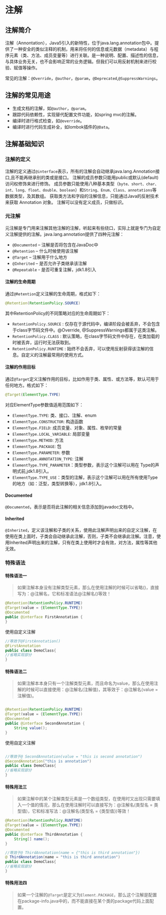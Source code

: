 # 注解

## 注解简介

注解（Annontation），Java5引入的新特性，位于java.lang.annotation包中。提供了一种安全的类似注释的机制，用来将任何的信息或元数据（metadata）与程序元素（类、方法、成员变量等）进行关联。是一种说明、配置、描述性的信息，与具体业务无关，也不会影响正常的业务逻辑。但我们可以用反射机制来进行校验、赋值等操作。

常见的注解：<code>@Override</code>，<code>@author</code>，<code>@param</code>，<code>@Deprecated</code>,<code>@SuppressWarnings</code>。

## 注解的常见用途

- 生成文档的注解，如<code>@author</code>，<code>@param</code>。
- 跟踪代码依赖性，实现替代配置文件功能，如spring mvc的注解。
- 编译时进行格式检查，如<code>@override</code>。
- 编译时进行代码生成补全，如lombok插件的<code>@Data</code>。
  
## 注解基础知识

### 注解的定义

注解的定义通过<code>@interface</code>表示，所有的注解会自动继承java.lang.Annotation接口,且不能再继承别的类或是接口。
注解的成员参数只能用public或默认(default) 访问权修饰来进行修饰。
成员参数只能使用八种基本类型（<code>byte、short、char、int、long、float、double、boolean</code>）和<code>String、Enum、Class、annotations</code>等数据类型，及其数组。
获取类方法和字段的注解信息，只能通过Java的反射技术来获取 Annotation 对象。
注解可以没有定义成员，只做标识。

### 元注解

元注解是专门用来注解其他注解的注解，听起来有些绕口，实际上就是专门为自定义注解提供的注解。java.lang.annotation提供了四种元注解：

- <code>@Documented</code> – 注解是否将包含在JavaDoc中
- <code>@Retention</code> – 什么时候使用该注解
- <code>@Target</code> – 注解用于什么地方
- <code>@Inherited</code> – 是否允许子类继承该注解
- <code>@Repeatable</code> - 是否可重复注解，jdk1.8引入

#### 注解的生命周期

通过<code>@Retention</code>定义注解的生命周期，格式如下：

```java
@Retention(RetentionPolicy.SOURCE)
```

其中RetentionPolicy的不同策略对应的生命周期如下：

- <code>RetentionPolicy.SOURCE</code> : 仅存在于源代码中，编译阶段会被丢弃，不会包含于class字节码文件中。@Override, @SuppressWarnings都属于这类注解。
- <code>RetentionPolicy.CLASS</code> : 默认策略，在class字节码文件中存在，在类加载的时被丢弃，运行时无法获取到。
- <code>RetentionPolicy.RUNTIME</code> : 始终不会丢弃，可以使用反射获得该注解的信息。自定义的注解最常用的使用方式。
  
#### 注解的作用目标

通过<code>@Target</code>定义注解作用的目标，比如作用于类、属性、或方法等，默认可用于任何地方。格式如下：

```java
@Target(ElementType.TYPE)
```

对应ElementType参数值适用范围如下：

- <code>ElementType.TYPE</code>: 类、接口、注解、enum
- <code>ElementType.CONSTRUCTOR</code>: 构造函数
- <code>ElementType.FIELD</code>: 成员变量、对象、属性、枚举的常量
- <code>ElementType.LOCAL_VARIABLE</code>: 局部变量
- <code>ElementType.METHOD</code>: 方法
- <code>ElementType.PACKAGE</code>: 包
- <code>ElementType.PARAMETER</code>: 参数
- <code>ElementType.ANNOTATION_TYPE</code>: 注解
- <code>ElementType.TYPE_PARAMETER</code>：类型参数，表示这个注解可以用在 Type的声明式前,jdk1.8引入。
- <code>ElementType.TYPE_USE</code>：类型的注解，表示这个注解可以用在所有使用Type的地方（如：泛型，类型转换等），jdk1.8引入。
  
#### Documented

<code>@Documented</code>，表示是否将此注解的相关信息添加到javadoc文档中。

#### Inherited

<code>@Inherited</code>，定义该注解和子类的关系，使用此注解声明出来的自定义注解，在使用在类上面时，子类会自动继承此注解，否则，子类不会继承此注解。注意，使用Inherited声明出来的注解，只有在类上使用时才会有效，对方法，属性等其他无效。

### 特殊语法

#### 特殊语法一

>如果注解本身没有注解类型元素，那么在使用注解的时候可以省略()，直接写为：@注解名，它和标准语法@注解名()等效！

```java
@Retention(RetentionPolicy.RUNTIME)
@Target(value = {ElementType.TYPE})
@Documented
public @interface FirstAnnotation {
}
```

使用自定义注解

```java
//等效于@FirstAnnotation()
@FirstAnnotation
public class DemoClass{
//省略实现部分
}
```

#### 特殊语法二

>如果注解本本身只有一个注解类型元素，而且命名为value，那么在使用注解的时候可以直接使用：@注解名(注解值)，其等效于：@注解名(value = 注解值)。

```java

@Retention(RetentionPolicy.RUNTIME)
@Target(value = {ElementType.TYPE})
@Documented
public @interface SecondAnnotation {
    String value();
}
```

使用自定义注解

```java

//等效于@ SecondAnnotation(value = "this is second annotation")
@SecondAnnotation("this is annotation")
public class DemoClass{
//省略实现部分
}
```

#### 特殊用法三

>如果注解中的某个注解类型元素是一个数组类型，在使用时又出现只需要填入一个值的情况，那么在使用注解时可以直接写为：@注解名(类型名 = 类型值)，它和标准写法：@注解名(类型名 = {类型值})等效！


```java
@Retention(RetentionPolicy.RUNTIME)
@Target(value = {ElementType.TYPE})
@Documented
public @interface ThirdAnnotation {
    String[] name();
}
```

```java
//等效于@ ThirdAnnotation(name = {"this is third annotation"})
@ ThirdAnnotation(name = "this is third annotation")
public class DemoClass{
//省略实现部分
}
```

#### 特殊用法四

>如果一个注解的<code>@Target</code>是定义为<code>Element.PACKAGE</code>，那么这个注解是配置在package-info.java中的，而不能直接在某个类的package代码上面配置。
